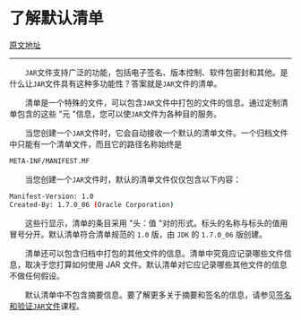 # 了解默认清单

[原文地址](https://docs.oracle.com/javase/tutorial/deployment/jar/defman.html)



---



&emsp;&emsp;`JAR`文件支持广泛的功能，包括电子签名、版本控制、软件包密封和其他。是什么让`JAR`文件具有这种多功能性？答案就是`JAR`文件的清单。

&emsp;&emsp;清单是一个特殊的文件，可以包含`JAR`文件中打包的文件的信息。通过定制清单包含的这些 "元 "信息，您可以使`JAR`文件为各种目的服务。

&emsp;&emsp;当您创建一个`JAR`文件时，它会自动接收一个默认的清单文件。一个归档文件中只能有一个清单文件，而且它的路径名称始终是

```bash
META-INF/MANIFEST.MF
```

&emsp;&emsp;当您创建一个`JAR`文件时，默认的清单文件仅仅包含以下内容：

```bash
Manifest-Version: 1.0
Created-By: 1.7.0_06 (Oracle Corporation)
```

&emsp;&emsp;这些行显示，清单的条目采用 "头：值 "对的形式。标头的名称与标头的值用冒号分开。默认清单符合清单规范的 `1.0` 版，由 `JDK` 的 `1.7.0_06` 版创建。

&emsp;&emsp;清单还可以包含归档中打包的其他文件的信息。清单中究竟应记录哪些文件信息，取决于您打算如何使用 JAR 文件。默认清单对它应记录哪些其他文件的信息不做任何假设。

&emsp;&emsp;默认清单中不包含摘要信息。要了解更多关于摘要和签名的信息，请参见[签名和验证`JAR`文件](https://docs.oracle.com/javase/tutorial/deployment/jar/signindex.html)课程。

